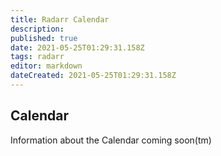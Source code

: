 ```yaml
---
title: Radarr Calendar
description: 
published: true
date: 2021-05-25T01:29:31.158Z
tags: radarr
editor: markdown
dateCreated: 2021-05-25T01:29:31.158Z
---
```


## Calendar
Information about the Calendar coming soon(tm)